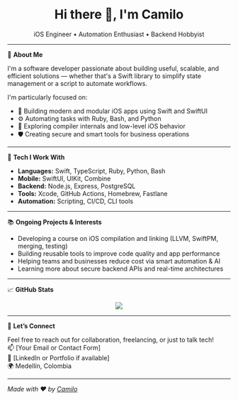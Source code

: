 <h1 align="center">Hi there 👋, I'm Camilo</h1>

<p align="center">
  iOS Engineer • Automation Enthusiast • Backend Hobbyist
</p>

---

🚀 **About Me**

I'm a software developer passionate about building useful, scalable, and efficient solutions — whether that's a Swift library to simplify state management or a script to automate workflows.

I'm particularly focused on:

- 📱 Building modern and modular iOS apps using Swift and SwiftUI  
- ⚙️ Automating tasks with Ruby, Bash, and Python  
- 🧠 Exploring compiler internals and low-level iOS behavior  
- 🛡️ Creating secure and smart tools for business operations  

---

🧰 **Tech I Work With**

- **Languages:** Swift, TypeScript, Ruby, Python, Bash  
- **Mobile:** SwiftUI, UIKit, Combine  
- **Backend:** Node.js, Express, PostgreSQL  
- **Tools:** Xcode, GitHub Actions, Homebrew, Fastlane  
- **Automation:** Scripting, CI/CD, CLI tools  

---

📚 **Ongoing Projects & Interests**

- Developing a course on iOS compilation and linking (LLVM, SwiftPM, merging, testing)  
- Building reusable tools to improve code quality and app performance  
- Helping teams and businesses reduce cost via smart automation & AI  
- Learning more about secure backend APIs and real-time architectures  

---

📈 **GitHub Stats**

<p align="center">
  <img src="https://github-readme-stats.vercel.app/api?username=lopezquekk&show_icons=true&theme=tokyonight&hide_title=true" />
</p>

---

🤝 **Let’s Connect**

Feel free to reach out for collaboration, freelancing, or just to talk tech!  
📫 [Your Email or Contact Form]  
💼 [LinkedIn or Portfolio if available]  
🌍 Medellín, Colombia  

---

*Made with ❤️ by [Camilo](https://github.com/lopezquekk)*
